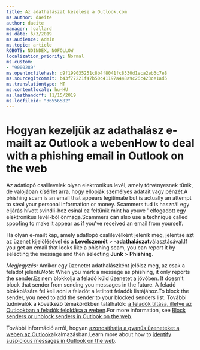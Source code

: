 ```yaml
---
title: Az adathalászat kezelése a Outlook.com
ms.author: daeite
author: daeite
manager: joallard
ms.date: 6/3/2019
ms.audience: Admin
ms.topic: article
ROBOTS: NOINDEX, NOFOLLOW
localization_priority: Normal
ms.custom:
- "9000289"
ms.openlocfilehash: d9f199035251c8b4f8041fc8530d1eca2eb3c7e8
ms.sourcegitcommit: b43f77221f47b50c41197a448a9c26c423ce1ad5
ms.translationtype: MT
ms.contentlocale: hu-HU
ms.lasthandoff: 11/15/2019
ms.locfileid: "36556582"
---
```

# <a name="how-to-deal-with-a-phishing-email-in-outlook-on-the-web"></a><span data-ttu-id="4205c-102">Hogyan kezeljük az adathalász e-mailt az Outlook a weben</span><span class="sxs-lookup"><span data-stu-id="4205c-102">How to deal with a phishing email in Outlook on the web</span></span>

<span data-ttu-id="4205c-103">Az adatlopó csalilevelek olyan elektronikus levél, amely törvényesnek tűnik, de valójában kísérlet arra, hogy ellopják személyes adatait vagy pénzét.</span><span class="sxs-lookup"><span data-stu-id="4205c-103">A phishing scam is an email that appears legitimate but is actually an attempt to steal your personal information or money.</span></span> <span data-ttu-id="4205c-104">Scammers tud is használ egy eljárás hívott svindli-hoz csinál ez feltűnik mint ha youve ' elfogadott egy elektronikus levél-ból önmaga.</span><span class="sxs-lookup"><span data-stu-id="4205c-104">Scammers can also use a technique called spoofing to make it appear as if you've received an email from yourself.</span></span>

<span data-ttu-id="4205c-105">Ha olyan e-mailt kap, amely adatlopó csalilevélként jelenik meg, jelentse azt az üzenet kijelölésével és a **Levélszemét** > -**adathalászat**választásával.</span><span class="sxs-lookup"><span data-stu-id="4205c-105">If you get an email that looks like a phishing scam, you can report it by selecting the message and then selecting **Junk** > **Phishing**.</span></span>

<span data-ttu-id="4205c-106">*Megjegyzés:* Amikor egy üzenetet adathalászként jelölsz meg, az csak a feladót jelenti.</span><span class="sxs-lookup"><span data-stu-id="4205c-106">*Note:* When you mark a message as phishing, it only reports the sender.</span></span><span data-ttu-id="4205c-107">Ez nem blokkolja a feladó küld üzenetet a jövőben.</span><span class="sxs-lookup"><span data-stu-id="4205c-107"> It doesn't block that sender from sending you messages in the future.</span></span> <span data-ttu-id="4205c-108">A feladó blokkolására fel kell adni a feladót a letiltott feladók listájához.</span><span class="sxs-lookup"><span data-stu-id="4205c-108">To block the sender, you need to add the sender to your blocked senders list.</span></span> <span data-ttu-id="4205c-109">További tudnivalók a következő témakörökben találhatók: [a feladók tiltása, illetve az Outlookban a feladók feloldása a weben](https://support.office.com/article/9bf812d4-6995-4d19-901a-76d6e26939b0).</span><span class="sxs-lookup"><span data-stu-id="4205c-109">For more information, see [Block senders or unblock senders in Outlook on the web](https://support.office.com/article/9bf812d4-6995-4d19-901a-76d6e26939b0).</span></span>

<span data-ttu-id="4205c-110">További információ arról, hogyan [azonosíthatja a gyanús üzeneteket a weben az Outlook](https://support.office.com/article/3d44102b-6ce3-4f7c-a359-b623bec82206)alkalmazásban.</span><span class="sxs-lookup"><span data-stu-id="4205c-110">Learn more about how to [identify suspicious messages in Outlook on the web](https://support.office.com/article/3d44102b-6ce3-4f7c-a359-b623bec82206).</span></span>